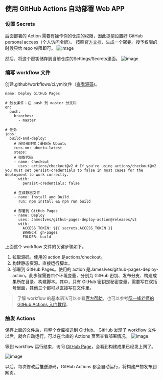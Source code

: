 ## 使用 GitHub Actions 自动部署 Web APP

### 设置 Secrets
后面部署的 Action 需要有操作你的仓库的权限，因此提前设置好 GitHub personal access（个人访问令牌）。
按照[官方文档](https://docs.github.com/en/github/authenticating-to-github/creating-a-personal-access-token)，生成一个密钥。授予权限的时候只给 repo 权限即可。
![image](https://user-images.githubusercontent.com/33412781/87534249-5761af80-c6c8-11ea-8bcd-ad07c67dbfd8.png)

然后，将这个密钥储存到当前仓库的Settings/Secrets里面。
![image](https://user-images.githubusercontent.com/33412781/87534013-1073ba00-c6c8-11ea-9fc8-40e4ad808486.png)

### 编写 workflow 文件
创建.github/workflows/ci.yml文件（[查看源码](https://github.com/yangchch6/github-actions-demo/blob/master/.github/workflows/ci.yml))。

```
name: Deploy GitHub Pages

# 触发条件：在 push 到 master 分支后
on:
  push:
    branches:
      - master

# 任务
jobs:
  build-and-deploy:
    # 服务器环境：最新版 Ubuntu
    runs-on: ubuntu-latest
    steps:
    # 拉取代码
    - name: Checkout
      uses: actions/checkout@v2 # If you're using actions/checkout@v2 you must set persist-credentials to false in most cases for the deployment to work correctly.
      with:
        persist-credentials: false
    
    # 生成静态文件
    - name: Install and Build
      run: npm install && npm run build
    
    # 部署到 GitHub Pages
    - name: Deploy
      uses: JamesIves/github-pages-deploy-action@releases/v3
      with:
        ACCESS_TOKEN: ${{ secrets.ACCESS_TOKEN }}
        BRANCH: gh-pages
        FOLDER: build
```

上面这个 workflow 文件的关键步骤如下。
1.  拉取源码。使用的 action 是actions/checkout。
2. 构建静态资源。直接运行脚本。
3. 部署到 GitHub Pages。使用的 action 是JamesIves/github-pages-deploy-action。此步骤需要四个环境变量，分别为 GitHub 密钥、发布分支、构建成果所在目录、构建脚本。其中，只有 GitHub 密钥是秘密变量，需要写在双括号里面，其他三个都可以直接写在文件里。

> 了解 workflow 的基本语法可以查看[官方帮助](https://docs.github.com/cn/actions/reference/workflow-syntax-for-github-actions)，也可以参考[阮一峰老师的 GitHub Actions 入门教程](http://www.ruanyifeng.com/blog/2019/09/getting-started-with-github-actions.html)。

### 触发 Actions
保存上面的文件后，将整个仓库推送到 GitHub。
GitHub 发现了 workflow 文件以后，就会自动运行。可以在仓库的 Actions 页面查看部署情况。
![image](https://user-images.githubusercontent.com/33412781/87534028-149fd780-c6c8-11ea-85a4-68557e885fb3.png)

等到 workflow 运行结束，访问 [GitHub Page](https://yangchch6.github.io/github-actions-demo/)，会看到构建成果已经发上网了。

![image](https://user-images.githubusercontent.com/33412781/87534431-96900080-c6c8-11ea-9940-67b272175571.png)

以后，每次修改后推送源码，GitHub Actions 都会自动运行，将构建产物发布到网页。